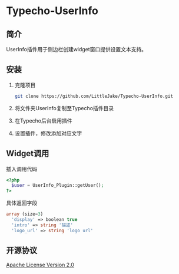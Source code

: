# Typecho-UserInfo

## 简介

UserInfo插件用于侧边栏创建widget窗口提供设置文本支持。

## 安装

1. 克隆项目

   ```` bash
   git clone https://github.com/LittleJake/Typecho-UserInfo.git
   ````

2. 将文件夹UserInfo复制至Typecho插件目录

3. 在Typecho后台启用插件

4. 设置插件，修改添加对应文字

## Widget调用

插入调用代码

````php
<?php
  $user = UserInfo_Plugin::getUser();
?>
````

具体返回字段

````php
array (size=3)
  'display' => boolean true
  'intro' => string '描述'
  'logo_url' => string 'logo url'
````

## 开源协议

[Apache License Version 2.0](https://github.com/LittleJake/Typecho-UserInfo/blob/master/LICENSE)
